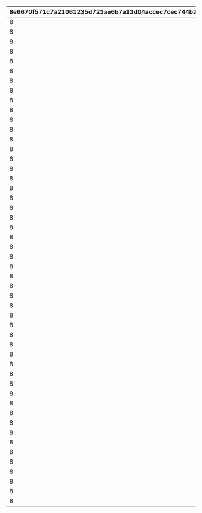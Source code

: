 |8e6670f571c7a21061235d723ae6b7a13d04accec7cec744b2c155e2172fe757|330cd683456bcd6ae5b6a35b3c9ec79c1066c76c1efec9857698471ef05f4d7d|7f249e1e58c0e91fb0e66999826c6d5fbcda066ca847a57e181d5b97d6a68943|133bc5e23447d4306727cfba4ae28d405fcd8360b80ca12ca265989a8a1e0446|f353bf4818b58b6d68cc7deb0a88777d86eb2cc0fda1d67881702a42504a8314|58e356458a75cc472fd4545526ebe1783a5b5db42905f02e3fb22b435c9f7681|bdd45603da51cebdc8eca5009bab9285baa5f049d9d88d06ce9a1d1d9414b8cd|a2bcc3eccafd002ddec81378664597f18b9a1fef80ac6fd7cb36cd37036fdd27|5beb1992ed92c5b07e1cae17dbf6575661c8b58ba4c4b361931f403378430153|c6bbeadf93e275f1bb9ec7fe0ad394090eb8cc7752501001caf00d3673c0cc7d|13c48c36c8541d55e5084643949388eff29e055380265788c73b9de1b2118281|
| --- | --- | --- | --- | --- | --- | --- | --- | --- | --- | --- |
|8|8|283001001|25021|91002|31|1|25013|10|2|2|
|8|8|283001002|25021|91002|31|2|25013|10|2|2|
|8|8|283001003|25021|91002|32|3|25013|10|2|2|
|8|8|283001004|25021|91002|32|4|25013|10|2|2|
|8|8|283001005|25021|91002|33|5|25013|10|2|2|
|8|9|283001006|25021|91002|33|6|25013|10|2|2|
|8|9|283001007|25021|91002|34|7|25013|10|2|2|
|8|9|283001008|25021|91002|35|8|25013|10|2|2|
|8|9|283001009|25021|91002|35|9|25013|10|2|2|
|8|10|283001010|25021|91002|37|10|25013|30|2|2|
|8|10|283001011|25021|91002|41|11|25013|10|2|2|
|8|11|283001012|25021|91002|43|12|25013|10|2|2|
|8|11|283001013|25021|91002|46|13|25013|10|2|2|
|8|12|283001014|25021|91002|48|14|25013|10|2|2|
|8|12|283001015|25021|91002|50|15|25013|10|2|2|
|8|13|283001016|25021|91002|53|16|25013|10|2|2|
|8|14|283001017|25021|91002|55|17|25013|10|2|2|
|8|14|283001018|25021|91002|58|18|25013|10|2|2|
|8|15|283001019|25021|91002|60|19|25013|10|2|2|
|8|15|283001020|25021|91002|62|20|25013|30|2|2|
|8|16|283001021|25021|91002|68|21|25013|10|2|2|
|8|16|283001022|25021|91002|70|22|25013|10|2|2|
|8|16|283001023|25021|91002|72|23|25013|10|2|2|
|8|17|283001024|25021|91002|75|24|25013|10|2|2|
|8|18|283001025|25021|91002|77|25|25013|10|2|2|
|8|18|283001026|25021|91002|79|26|25013|10|2|2|
|8|19|283001027|25021|91002|82|27|25013|10|2|2|
|8|19|283001028|25021|91002|84|28|25013|10|2|2|
|8|19|283001029|25021|91002|86|29|25013|10|2|2|
|8|20|283001030|25021|91002|89|30|25013|30|2|2|
|8|20|283001031|25021|91002|94|31|25013|10|2|2|
|8|21|283001032|25021|91002|96|32|25013|10|2|2|
|8|21|283001033|25021|91002|99|33|25013|10|2|2|
|8|22|283001034|25021|91002|101|34|25013|10|2|2|
|8|22|283001035|25021|91002|103|35|25013|10|2|2|
|8|23|283001036|25021|91002|106|36|25013|10|2|2|
|8|23|283001037|25021|91002|108|37|25013|10|2|2|
|8|24|283001038|25021|91002|111|38|25013|10|2|2|
|8|25|283001039|25021|91002|113|39|25013|10|2|2|
|8|25|283001040|25021|91002|115|40|25013|30|2|2|
|8|26|283001041|25021|91002|121|41|25013|10|2|2|
|8|27|283001042|25021|91002|123|42|25013|10|2|2|
|8|28|283001043|25021|91002|125|43|25013|10|2|2|
|8|28|283001044|25021|91002|128|44|25013|10|2|2|
|8|29|283001045|25021|91002|130|45|25013|10|2|2|
|8|30|283001046|25021|91002|132|46|25013|10|2|2|
|8|30|283001047|25021|91002|135|47|25013|10|2|2|
|8|31|283001048|25021|91002|137|48|25013|10|2|2|
|8|31|283001049|25021|91002|139|49|25013|10|2|2|
|8|31|283001050|25021|91002|142|50|25013|30|2|2|